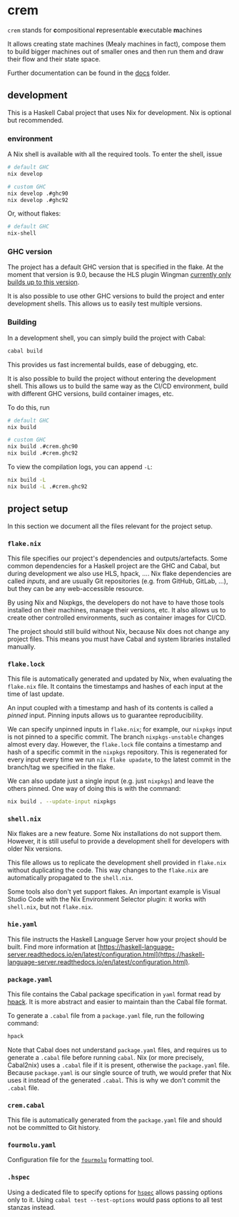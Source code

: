 # crem

`crem` stands for **c**ompositional **r**epresentable **e**xecutable **m**achines

It allows creating state machines (Mealy machines in fact), compose them to build bigger machines out of smaller ones and then run them and draw their flow and their state space.

Further documentation can be found in the [docs](/docs) folder.

## development

This is a Haskell Cabal project that uses Nix for development. Nix is optional but recommended.

### environment

A Nix shell is available with all the required tools. To enter the shell, issue

```sh
# default GHC
nix develop

# custom GHC
nix develop .#ghc90
nix develop .#ghc92
```

Or, without flakes:
```sh
# default GHC
nix-shell
```

### GHC version

The project has a default GHC version that is specified in the flake. At the moment that version is 9.0, because the HLS plugin Wingman [currently only builds up to this version](https://github.com/haskell/haskell-language-server/issues/2971).

It is also possible to use other GHC versions to build the project and enter development shells. This allows us to easily test multiple versions.

### Building

In a development shell, you can simply build the project with Cabal:

```sh
cabal build
```

This provides us fast incremental builds, ease of debugging, etc.

It is also possible to build the project without entering the development shell.
This allows us to build the same way as the CI/CD environment, build with different GHC versions, build container images, etc.

To do this, run
```sh
# default GHC
nix build

# custom GHC
nix build .#crem.ghc90
nix build .#crem.ghc92
```

To view the compilation logs, you can append `-L`:
```sh
nix build -L
nix build -L .#crem.ghc92
```

## project setup

In this section we document all the files relevant for the project setup.

### `flake.nix`

This file specifies our project's dependencies and outputs/artefacts.
Some common dependencies for a Haskell project are the GHC and Cabal, but during development we also use HLS, hpack, ....
Nix flake dependencies are called *inputs*, and are usually Git repositories (e.g. from GitHub, GitLab, ...), but they can be any web-accessible resource.

By using Nix and Nixpkgs, the developers do not have to have those tools installed on their machines, manage their versions, etc.
It also allows us to create other controlled environments, such as container images for CI/CD.

The project should still build without Nix, because Nix does not change any project files. This means you must have Cabal and system libraries installed manually.

### `flake.lock`

This file is automatically generated and updated by Nix, when evaluating the `flake.nix` file.
It contains the timestamps and hashes of each input at the time of last update.

An input coupled with a timestamp and hash of its contents is called a *pinned* input. Pinning inputs allows us to guarantee reproducibility.

We can specify unpinned inputs in `flake.nix`; for example, our `nixpkgs` input is not pinned to a specific commit. The branch `nixpkgs-unstable` changes almost every day.
However, the `flake.lock` file contains a timestamp and hash of a specific commit in the `nixpkgs` repository. This is regenerated for every input every time we run `nix flake upadate`, to the latest commit in the branch/tag we specified in the flake.

We can also update just a single input (e.g. just `nixpkgs`) and leave the others pinned.
One way of doing this is with the command:
```sh
nix build . --update-input nixpkgs
```

### `shell.nix`

Nix flakes are a new feature. Some Nix installations do not support them. However, it is still useful to provide a development shell for developers with older Nix versions.

This file allows us to replicate the development shell provided in `flake.nix` without duplicating the code. This way changes to the `flake.nix` are automatically propagated to the `shell.nix`.

Some tools also don't yet support flakes. An important example is Visual Studio Code with the Nix Environment Selector plugin: it works with `shell.nix`, but not `flake.nix`.

### `hie.yaml`

This file instructs the Haskell Language Server how your project should be built. Find more information at [https://haskell-language-server.readthedocs.io/en/latest/configuration.html](https://haskell-language-server.readthedocs.io/en/latest/configuration.html).

### `package.yaml`

This file contains the Cabal package specification in `yaml` format read by [hpack](https://github.com/sol/hpack#readme). It is more abstract and easier to maintain than the Cabal file format.

To generate a `.cabal` file from a `package.yaml` file, run the following command:
```sh
hpack
```

Note that Cabal does not understand `package.yaml` files, and requires us to generate a `.cabal` file before running `cabal`.
Nix (or more precisely, Cabal2nix) uses a `.cabal` file if it is present, otherwise the `package.yaml` file. Because `package.yaml` is our single source of truth, we would prefer that Nix uses it instead of the generated `.cabal`. This is why we don't commit the `.cabal` file.

### `crem.cabal`

This file is automatically generated from the `package.yaml` file and should not be committed to Git history.

### `fourmolu.yaml`

Configuration file for the [`fourmolu`](https://github.com/fourmolu/fourmolu) formatting tool.

### `.hspec`

Using a dedicated file to specify options for [`hspec`](https://hspec.github.io) allows passing options only to it. Using `cabal test --test-options` would pass options to all test stanzas instead.
